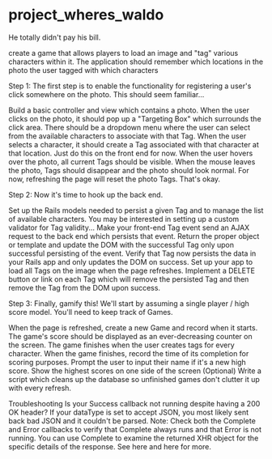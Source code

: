 project_wheres_waldo
====================

He totally didn't pay his bill.

create a game that allows players to load an image and "tag" various characters within it. The application should remember which locations in the photo the user tagged with which characters


Step 1:
The first step is to enable the functionality for registering a user's click somewhere on the photo. This should seem familiar...

Build a basic controller and view which contains a photo.
When the user clicks on the photo, it should pop up a "Targeting Box" which surrounds the click area.
There should be a dropdown menu where the user can select from the available characters to associate with that Tag.
When the user selects a character, it should create a Tag associated with that character at that location. Just do this on the front end for now.
When the user hovers over the photo, all current Tags should be visible. When the mouse leaves the photo, Tags should disappear and the photo should look normal.
For now, refreshing the page will reset the photo Tags. That's okay.


Step 2:
Now it's time to hook up the back end.

Set up the Rails models needed to persist a given Tag and to manage the list of available characters. You may be interested in setting up a custom validator for Tag validity...
Make your front-end Tag event send an AJAX request to the back end which persists that event.
Return the proper object or template and update the DOM with the successful Tag only upon successful persisting of the event.
Verify that Tag now persists the data in your Rails app and only updates the DOM on success.
Set up your app to load all Tags on the image when the page refreshes.
Implement a DELETE button or link on each Tag which will remove the persisted Tag and then remove the Tag from the DOM upon success.


Step 3:
Finally, gamify this! We'll start by assuming a single player / high score model. You'll need to keep track of Games.

When the page is refreshed, create a new Game and record when it starts.
The game's score should be displayed as an ever-decreasing counter on the screen.
The game finishes when the user creates tags for every character.
When the game finishes, record the time of its completion for scoring purposes.
Prompt the user to input their name if it's a new high score.
Show the highest scores on one side of the screen
(Optional) Write a script which cleans up the database so unfinished games don't clutter it up with every refresh.


Troubleshooting
Is your Success callback not running despite having a 200 OK header? If your dataType is set to accept JSON, you most likely sent back bad JSON and it couldn't be parsed. Note: Check both the Complete and Error callbacks to verify that Complete always runs and that Error is not running. You can use Complete to examine the returned XHR object for the specific details of the response. See here and here for more.
